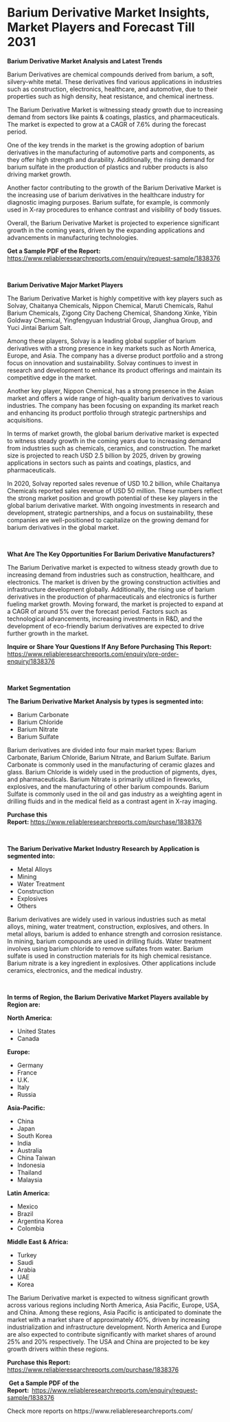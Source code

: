 <p><h1>Barium Derivative Market Insights, Market Players and Forecast Till 2031</h1></p><p><strong>Barium Derivative Market Analysis and Latest Trends</strong></p>
<p><p>Barium Derivatives are chemical compounds derived from barium, a soft, silvery-white metal. These derivatives find various applications in industries such as construction, electronics, healthcare, and automotive, due to their properties such as high density, heat resistance, and chemical inertness.</p><p>The Barium Derivative Market is witnessing steady growth due to increasing demand from sectors like paints & coatings, plastics, and pharmaceuticals. The market is expected to grow at a CAGR of 7.6% during the forecast period.</p><p>One of the key trends in the market is the growing adoption of barium derivatives in the manufacturing of automotive parts and components, as they offer high strength and durability. Additionally, the rising demand for barium sulfate in the production of plastics and rubber products is also driving market growth.</p><p>Another factor contributing to the growth of the Barium Derivative Market is the increasing use of barium derivatives in the healthcare industry for diagnostic imaging purposes. Barium sulfate, for example, is commonly used in X-ray procedures to enhance contrast and visibility of body tissues.</p><p>Overall, the Barium Derivative Market is projected to experience significant growth in the coming years, driven by the expanding applications and advancements in manufacturing technologies.</p></p>
<p><strong>Get a Sample PDF of the Report:&nbsp;</strong> <a href="https://www.reliableresearchreports.com/enquiry/request-sample/1838376">https://www.reliableresearchreports.com/enquiry/request-sample/1838376</a></p>
<p>&nbsp;</p>
<p><strong>Barium Derivative Major Market Players</strong></p>
<p><p>The Barium Derivative Market is highly competitive with key players such as Solvay, Chaitanya Chemicals, Nippon Chemical, Maruti Chemicals, Rahul Barium Chemicals, Zigong City Dacheng Chemical, Shandong Xinke, Yibin Goldway Chemical, Yingfengyuan Industrial Group, Jianghua Group, and Yuci Jintai Barium Salt. </p><p>Among these players, Solvay is a leading global supplier of barium derivatives with a strong presence in key markets such as North America, Europe, and Asia. The company has a diverse product portfolio and a strong focus on innovation and sustainability. Solvay continues to invest in research and development to enhance its product offerings and maintain its competitive edge in the market.</p><p>Another key player, Nippon Chemical, has a strong presence in the Asian market and offers a wide range of high-quality barium derivatives to various industries. The company has been focusing on expanding its market reach and enhancing its product portfolio through strategic partnerships and acquisitions.</p><p>In terms of market growth, the global barium derivative market is expected to witness steady growth in the coming years due to increasing demand from industries such as chemicals, ceramics, and construction. The market size is projected to reach USD 2.5 billion by 2025, driven by growing applications in sectors such as paints and coatings, plastics, and pharmaceuticals.</p><p>In 2020, Solvay reported sales revenue of USD 10.2 billion, while Chaitanya Chemicals reported sales revenue of USD 50 million. These numbers reflect the strong market position and growth potential of these key players in the global barium derivative market. With ongoing investments in research and development, strategic partnerships, and a focus on sustainability, these companies are well-positioned to capitalize on the growing demand for barium derivatives in the global market.</p></p>
<p>&nbsp;</p>
<p><strong>What Are The Key Opportunities For Barium Derivative Manufacturers?</strong></p>
<p><p>The Barium Derivative market is expected to witness steady growth due to increasing demand from industries such as construction, healthcare, and electronics. The market is driven by the growing construction activities and infrastructure development globally. Additionally, the rising use of barium derivatives in the production of pharmaceuticals and electronics is further fueling market growth. Moving forward, the market is projected to expand at a CAGR of around 5% over the forecast period. Factors such as technological advancements, increasing investments in R&D, and the development of eco-friendly barium derivatives are expected to drive further growth in the market.</p></p>
<p><strong>Inquire or Share Your Questions If Any Before Purchasing This Report:</strong> <a href="https://www.reliableresearchreports.com/enquiry/pre-order-enquiry/1838376">https://www.reliableresearchreports.com/enquiry/pre-order-enquiry/1838376</a></p>
<p>&nbsp;</p>
<p><strong>Market Segmentation</strong></p>
<p><strong>The Barium Derivative Market Analysis by types is segmented into:</strong></p>
<p><ul><li>Barium Carbonate</li><li>Barium Chloride</li><li>Barium Nitrate</li><li>Barium Sulfate</li></ul></p>
<p><p>Barium derivatives are divided into four main market types: Barium Carbonate, Barium Chloride, Barium Nitrate, and Barium Sulfate. Barium Carbonate is commonly used in the manufacturing of ceramic glazes and glass. Barium Chloride is widely used in the production of pigments, dyes, and pharmaceuticals. Barium Nitrate is primarily utilized in fireworks, explosives, and the manufacturing of other barium compounds. Barium Sulfate is commonly used in the oil and gas industry as a weighting agent in drilling fluids and in the medical field as a contrast agent in X-ray imaging.</p></p>
<p><strong>Purchase this Report:&nbsp;</strong><a href="https://www.reliableresearchreports.com/purchase/1838376">https://www.reliableresearchreports.com/purchase/1838376</a></p>
<p>&nbsp;</p>
<p><strong>The Barium Derivative Market Industry Research by Application is segmented into:</strong></p>
<p><ul><li>Metal Alloys</li><li>Mining</li><li>Water Treatment</li><li>Construction</li><li>Explosives</li><li>Others</li></ul></p>
<p><p>Barium derivatives are widely used in various industries such as metal alloys, mining, water treatment, construction, explosives, and others. In metal alloys, barium is added to enhance strength and corrosion resistance. In mining, barium compounds are used in drilling fluids. Water treatment involves using barium chloride to remove sulfates from water. Barium sulfate is used in construction materials for its high chemical resistance. Barium nitrate is a key ingredient in explosives. Other applications include ceramics, electronics, and the medical industry.</p></p>
<p>&nbsp;</p>
<p><strong>In terms of Region, the Barium Derivative Market Players available by Region are:</strong></p>
<p>
    <p> <strong> North America: </strong>
        <ul>
            <li>United States</li>
            <li>Canada</li>
        </ul>
        </p> 
    <p> <strong> Europe: </strong>
        <ul>
            <li>Germany</li>
            <li>France</li>
            <li>U.K.</li>
            <li>Italy</li>
            <li>Russia</li>
        </ul>
        </p> 
    <p> <strong> Asia-Pacific: </strong>
        <ul>
            <li>China</li>
            <li>Japan</li>
            <li>South Korea</li>
            <li>India</li>
            <li>Australia</li>
            <li>China Taiwan</li>
            <li>Indonesia</li>
            <li>Thailand</li>
            <li>Malaysia</li>
        </ul>
        </p> 
    <p> <strong> Latin America: </strong>
        <ul>
            <li>Mexico</li>
            <li>Brazil</li>
            <li>Argentina Korea</li>
            <li>Colombia</li>
        </ul>
        </p> 
    <p> <strong> Middle East & Africa: </strong>
        <ul>
            <li>Turkey</li>
            <li>Saudi</li>
            <li>Arabia</li>
            <li>UAE</li>
            <li>Korea</li>
        </ul>
    </p>
    </p>
<p><p>The Barium Derivative market is expected to witness significant growth across various regions including North America, Asia Pacific, Europe, USA, and China. Among these regions, Asia Pacific is anticipated to dominate the market with a market share of approximately 40%, driven by increasing industrialization and infrastructure development. North America and Europe are also expected to contribute significantly with market shares of around 25% and 20% respectively. The USA and China are projected to be key growth drivers within these regions.</p></p>
<p><strong>Purchase this Report: </strong><a href="https://www.reliableresearchreports.com/purchase/1838376">https://www.reliableresearchreports.com/purchase/1838376</a></p>
<p>&nbsp;<strong>Get a Sample PDF of the Report:&nbsp;&nbsp;</strong><a href="https://www.reliableresearchreports.com/enquiry/request-sample/1838376">https://www.reliableresearchreports.com/enquiry/request-sample/1838376</a></p>
<p><strong></strong></p>
<p>Check more reports on https://www.reliableresearchreports.com/</p>